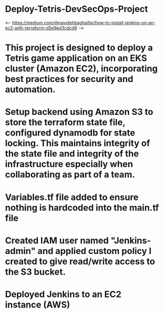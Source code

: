 # Deploy-Tetris-DevSecOps-Project

<-- https://medium.com/@navidehbaghaifar/how-to-install-jenkins-on-an-ec2-with-terraform-d5e9ed3cdcd9 -->

# This project is designed to deploy a Tetris game application on an EKS cluster (Amazon EC2), incorporating best practices for security and automation.

# Setup backend using Amazon S3 to store the terraform state file, configured dynamodb for state locking. This maintains integrity of the state file and integrity of the infrastructure especially when collaborating as part of a team.

<!-- aws dynamodb create-table `
--table-name terraform-lock-table `
--attribute-definitions AttributeName=LockID,AttributeType=S `
--key-schema AttributeName=LockID,KeyType=HASH `
--provisioned-throughput ReadCapacityUnits=5,WriteCapacityUnits=5 `
--region eu-west-2 -->

# Variables.tf file added to ensure nothing is hardcoded into the main.tf file

# Created IAM user named "Jenkins-admin" and applied custom policy I created to give read/write access to the S3 bucket.

<!-- https://docs.aws.amazon.com/transfer/latest/userguide/users-policies-all-access.html -->

# Deployed Jenkins to an EC2 instance (AWS)
